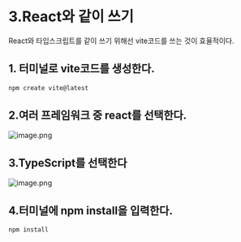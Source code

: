 # 3.React와 같이 쓰기

React와 타입스크립트를 같이 쓰기 위해선 vite코드를 쓰는 것이 효율적이다.

## 1. 터미널로 vite코드를 생성한다.

```bash
npm create vite@latest
```

## 2.여러 프레임워크 중 react를 선택한다.

![image.png](attachment:1c60bf03-e865-4546-8d52-2bd18bfca8f5:image.png)

## 3.TypeScript를 선택한다

![image.png](attachment:0cbed3ec-0e37-450c-a6c9-18dc29891f97:image.png)

## 4.터미널에 npm install을 입력한다.

```bash
npm install
```
